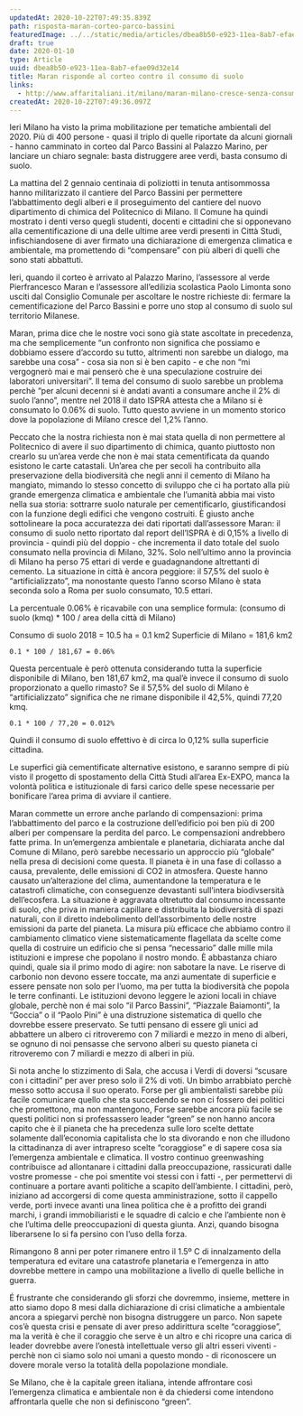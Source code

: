 ```yaml
---
updatedAt: 2020-10-22T07:49:35.839Z
path: risposta-maran-corteo-parco-bassini
featuredImage: ../../static/media/articles/dbea8b50-e923-11ea-8ab7-efae09d32e14/img_20190515_143803.jpg
draft: true
date: 2020-01-10
type: Article
uuid: dbea8b50-e923-11ea-8ab7-efae09d32e14
title: Maran risponde al corteo contro il consumo di suolo
links:
  - http://www.affaritaliani.it/milano/maran-milano-cresce-senza-consumare-suolo-rigenerando-territori-compromessi-646251.html?refresh_ce
createdAt: 2020-10-22T07:49:36.097Z
---
```


Ieri Milano ha visto la prima mobilitazione per tematiche ambientali del 2020.
Più di 400 persone - quasi il triplo di quelle riportate da alcuni giornali - hanno camminato in corteo dal Parco Bassini al Palazzo Marino, per lanciare un chiaro segnale: basta distruggere aree verdi, basta consumo di suolo.

La mattina del 2 gennaio centinaia di poliziotti in tenuta antisommossa hanno militarizzato il cantiere del Parco Bassini per permettere l’abbattimento degli alberi e il proseguimento del cantiere del nuovo dipartimento di chimica del Politecnico di Milano. Il Comune ha quindi mostrato i denti verso quegli studenti, docenti e cittadini che si opponevano alla cementificazione di una delle ultime aree verdi presenti in Città Studi, infischiandosene di aver firmato una dichiarazione di emergenza climatica e ambientale, ma promettendo di “compensare” con più alberi di quelli che sono stati abbattuti.

Ieri, quando il corteo è arrivato al Palazzo Marino, l’assessore al verde Pierfrancesco Maran e l’assessore all’edilizia scolastica Paolo Limonta sono usciti dal Consiglio Comunale per ascoltare le nostre richieste di: fermare la cementificazione del Parco Bassini e porre uno stop al consumo di suolo sul territorio Milanese.

Maran, prima dice che le nostre voci sono già state ascoltate in precedenza, ma che semplicemente “un confronto non significa che possiamo e dobbiamo essere d’accordo su tutto, altrimenti non sarebbe un dialogo, ma sarebbe una cosa” - cosa sia non si è ben capito - e che non “mi vergognerò mai e mai penserò che è una speculazione costruire dei laboratori universitari”. Il tema del consumo di suolo sarebbe un problema perchè “per alcuni decenni si è andati avanti a consumare anche il 2% di suolo l’anno”, mentre nel 2018 il dato ISPRA attesta che a Milano si è consumato lo 0.06% di suolo. Tutto questo avviene in un momento storico dove la popolazione di Milano cresce del 1,2% l’anno.

Peccato che la nostra richiesta non è mai stata quella di non permettere al Politecnico di avere il suo dipartimento di chimica, quanto piuttosto non crearlo su un’area verde che non è mai stata cementificata da quando esistono le carte catastali. Un’area che per secoli ha contribuito alla preservazione della biodiversità che negli anni il cemento di Milano ha mangiato, mimando lo stesso concetto di sviluppo che ci ha portato alla più grande emergenza climatica e ambientale che l’umanità abbia mai visto nella sua storia: sottrarre suolo naturale per cementificarlo, giustificandosi con la funzione degli edifici che vengono costruiti.
È giusto anche sottolineare la poca accuratezza dei dati riportati dall’assessore Maran: il consumo di suolo netto riportato dal report dell’ISPRA è di 0,15% a livello di provincia - quindi più del doppio - che incrementa il dato totale del suolo consumato nella provincia di Milano, 32%. Solo nell’ultimo anno la provincia di Milano ha perso 75 ettari di verde e guadagnandone altrettanti di cemento. La situazione in città è ancora peggiore: il 57,5% del suolo è “artificializzato”, ma nonostante questo l’anno scorso Milano è stata seconda solo a Roma per suolo consumato, 10.5 ettari.

La percentuale 0.06% è ricavabile con una semplice formula: (consumo di suolo (kmq) \* 100 / area della città di Milano)

Consumo di suolo 2018 = 10.5 ha = 0.1 km2
Superficie di Milano = 181,6 km2

```
0.1 * 100 / 181,67 = 0.06%
```

Questa percentuale è però ottenuta considerando tutta la superficie disponibile di Milano, ben 181,67 km2, ma qual’è invece il consumo di suolo proporzionato a quello rimasto?
Se il 57,5% del suolo di Milano è “artificializzato” significa che ne rimane disponibile il 42,5%, quindi 77,20 kmq.

```
0.1 * 100 / 77,20 = 0.012%
```

Quindi il consumo di suolo effettivo è di circa lo 0,12% sulla superficie cittadina.

Le superfici già cementificate alternative esistono, e saranno sempre di più visto il progetto di spostamento della Città Studi all’area Ex-EXPO, manca la volontà politica e istituzionale di farsi carico delle spese necessarie per bonificare l’area prima di avviare il cantiere.

Maran commette un errore anche parlando di compensazioni: prima l’abbattimento del parco e la costruzione dell’edificio poi ben più di 200 alberi per compensare la perdita del parco. Le compensazioni andrebbero fatte prima. In un’emergenza ambientale e planetaria, dichiarata anche dal Comune di Milano, però sarebbe necessario un approccio più “globale” nella presa di decisioni come questa.
Il pianeta è in una fase di collasso a causa, prevalente, delle emissioni di CO2 in atmosfera. Queste hanno causato un’alterazione del clima, aumentandone la temperatura e le catastrofi climatiche, con conseguenze devastanti sull’intera biodivsersità dell’ecosfera. La situazione è aggravata oltretutto dal consumo incessante di suolo, che priva in maniera capillare e distribuita la biodiversità di spazi naturali, con il diretto indebolimento dell’assorbimento delle nostre emissioni da parte del pianeta. La misura più efficace che abbiamo contro il cambiamento climatico viene sistematicamente flagellata da scelte come quella di costruire un edificio che si pensa “necessario” dalle mille mila istituzioni e imprese che popolano il nostro mondo. È abbastanza chiaro quindi, quale sia il primo modo di agire: non sabotare la nave. Le riserve di carbonio non devono essere toccate, ma anzi aumentate di superficie e essere pensate non solo per l’uomo, ma per tutta la biodiversità che popola le terre confinanti.
Le istituzioni devono leggere le azioni locali in chiave globale, perchè non é mai solo “il Parco Bassini”, “Piazzale Baiamonti”, la “Goccia” o il “Paolo Pini” è una distruzione sistematica di quello che dovrebbe essere preservato.
Se tutti pensano di essere gli unici ad abbattere un albero ci ritroveremo con 7 miliardi e mezzo in meno di alberi, se ognuno di noi pensasse che servono alberi su questo pianeta ci ritroveremo con 7 miliardi e mezzo di alberi in più.

Si nota anche lo stizzimento di Sala, che accusa i Verdi di doversi “scusare con i cittadini” per aver preso solo il 2% di voti. Un bimbo arrabbiato perchè messo sotto accusa il suo operato.
Forse per gli ambientalisti sarebbe più facile comunicare quello che sta succedendo se non ci fossero dei politici che promettono, ma non mantengono, Forse sarebbe ancora più facile se questi politici non si professassero leader “green” se non hanno ancora capito che è il pianeta che ha precedenza sulle loro scelte dettate solamente dall’economia capitalista che lo sta divorando e non che illudono la cittadinanza di aver intrapreso scelte “coraggiose” e di sapere cosa sia l’emergenza ambientale e climatica.
Il vostro continuo greenwashing contribuisce ad allontanare i cittadini dalla preoccupazione, rassicurati dalle vostre promesse - che poi smentite voi stessi con i fatti -, per permettervi di continuare a portare avanti politiche a scapito dell’ambiente.
I cittadini, però, iniziano ad accorgersi di come questa amministrazione, sotto il cappello verde, porti invece avanti una linea politica che è a profitto dei grandi marchi, i grandi immobiliaristi e le squadre di calcio e che l’ambiente non è che l’ultima delle preoccupazioni di questa giunta. Anzi, quando bisogna liberarsene lo si fa persino con l’uso della forza.

Rimangono 8 anni per poter rimanere entro il 1.5º C di innalzamento della temperatura ed evitare una catastrofe planetaria e l’emergenza in atto dovrebbe mettere in campo una mobilitazione a livello di quelle belliche in guerra.

É frustrante che considerando gli sforzi che dovremmo, insieme, mettere in atto siamo dopo 8 mesi dalla dichiarazione di crisi climatiche a ambientale ancora a spiegarvi perchè non bisogna distruggere un parco.
Non sapete cos’è questa crisi e pensate di aver preso addirittura scelte “coraggiose”, ma la verità è che il coraggio che serve è un altro e chi ricopre una carica di leader dovrebbe avere l’onestà intellettuale verso gli altri esseri viventi - perchè non ci siamo solo noi umani a questo mondo - di riconoscere un dovere morale verso la totalità della popolazione mondiale.

Se Milano, che è la capitale green italiana, intende affrontare così l’emergenza climatica e ambientale non è da chiedersi come intendono affrontarla quelle che non si definiscono “green”.

